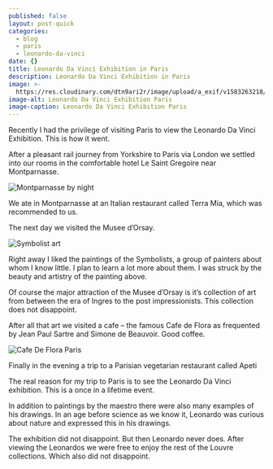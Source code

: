```yaml
---
published: false
layout: post-quick
categories:
  - blog
  - paris
  - leonardo-da-vinci
date: {}
title: Leonardo Da Vinci Exhibition in Paris
description: Leonardo Da Vinci Exhibition in Paris
image: >-
  https://res.cloudinary.com/dtn9ari2r/image/upload/a_exif/v1583263218/blog/F345B03A-D36E-4F24-B5B2-1982BE7A1A67.jpg
image-alt: Leonardo Da Vinci Exhibition Paris
image-caption: Leonardo Da Vinci Exhibition Paris
---
```

Recently I had the privilege of visiting Paris to view the Leonardo Da Vinci Exhibition. This is how it went.

After a pleasant rail journey from Yorkshire to Paris via London we settled into our rooms in the comfortable hotel Le Saint Gregoire near Montparnasse.

![Montparnasse by night](https://res.cloudinary.com/dtn9ari2r/image/upload/v1583263179/blog/6AF7A511-8185-4D20-925A-D3C6B8C8D8EC.jpg)

We ate in Montparnasse at an Italian restaurant called Terra Mia, which was recommended to us.

The next day we visited the Musee d’Orsay.

![Symbolist art](https://res.cloudinary.com/dtn9ari2r/image/upload/a_exif/v1583263272/blog/E99EA835-959E-409B-BF73-FEC0A160032B.jpg)

Right away I liked the paintings of the Symbolists, a group of painters about whom I know little. I plan to learn a lot more about them. I was struck by the beauty and artistry of the painting above.

Of course the major attraction of the Musee d’Orsay is it’s collection of art from between the era of Ingres to the post impressionists. This collection does not disappoint.

After all that art we visited a cafe – the famous Cafe de Flora as frequented by Jean Paul Sartre and Simone de Beauvoir. Good coffee.

![Cafe De Flora Paris](https://res.cloudinary.com/dtn9ari2r/image/upload/a_exif/v1583263291/blog/68AEF509-7686-4CAF-8A6F-B633BC254285.jpg)

Finally in the evening a trip to a Parisian vegetarian restaurant called Apeti

The real reason for my trip to Paris is to see the Leonardo Da Vinci exhibition. This is a once in a lifetime event.

In addition to paintings by the maestro there were also many examples of his drawings. In an age before science as we know it, Leonardo was curious about nature and expressed this in his drawings.

The exhibition did not disappoint. But then Leonardo never does. After viewing the Leonardos we were free to enjoy the rest of the Louvre collections. Which also did not disappoint.
